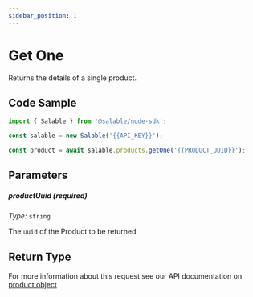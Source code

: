 ```yaml
---
sidebar_position: 1
---
```


# Get One

Returns the details of a single product.

## Code Sample

```typescript
import { Salable } from '@salable/node-sdk';

const salable = new Salable('{{API_KEY}}');

const product = await salable.products.getOne('{{PRODUCT_UUID}}');
```

## Parameters

##### productUuid (_required_)

_Type:_ `string`

The `uuid` of the Product to be returned

## Return Type

For more information about this request see our API documentation on [product object](https://docs.salable.app/api#tag/Products/operation/getProductByUuid)
